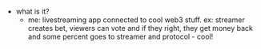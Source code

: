 
  * what is it?
    * me: livestreaming app connected to cool web3 stuff. ex: streamer creates bet, viewers can vote and if they right, they get money back and some percent goes to streamer and protocol - cool!